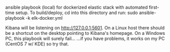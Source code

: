 ansible playbook (local) for dockerized elastic stack with automated first-time setup.
To build/deploy, cd into this directory and run: sudo ansible-playbook -k elk-docker.yml

Kibana will be listening on http://127.0.0.1:5601. On a Linux host there should be a shortcut on the desktop pointing to Kibana's homepage. On a Windows PC, this playbook will surely fail... ...if you have problems, it works on my PC (CentOS 7 w/ KDE) so try that.
